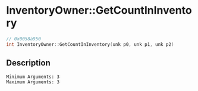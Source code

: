 # InventoryOwner::GetCountInInventory
```c
// 0x0058a950
int InventoryOwner::GetCountInInventory(unk p0, unk p1, unk p2)
```
## Description
```
Minimum Arguments: 3
Maximum Arguments: 3
```
